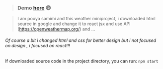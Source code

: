 > ### Demo [here](https://pooyasamimi.github.io/weather-react-redux/) 😎

> I am pooya samimi and this weather miniproject, i downloaded html source in google and change it to react jsx and use API (https://openweathermap.org/) and ...

###### Of course a bit i changed html and css for better design but i not focused on design , i focused on react!!!

If downloaded source code
in the project directory, you can run: `npm start`
